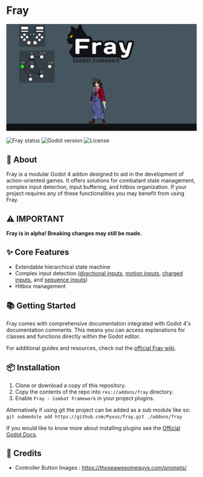 # Fray

<p align="center">
	<img src="assets/images/fray_banner.gif" alt="Fray Logo">
</p>

![Fray status](https://img.shields.io/badge/status-alpha-red) ![Godot version](https://img.shields.io/badge/godot-v4.0-blue) ![License](https://img.shields.io/badge/license-MIT-informational)

## 📖 About

Fray is a modular Godot 4 addon designed to aid in the development of action-oriented games. It offers solutions for combatant state management, complex input detection, input buffering, and hitbox organization. If your project requires any of these functionalities you may benefit from using Fray.

## ⚠️ IMPORTANT

**Fray is in alpha! Breaking changes may still be made.**

## ✨ Core Features

- Extendable hierarchical state machine
- Complex input detection ([directional inputs](https://mugen.fandom.com/wiki/Command_input#Directional_inputs), [motion inputs](https://mugen.fandom.com/wiki/Command_input#Motion_input), [charged inputs](https://clips.twitch.tv/FuriousObservantOrcaGrammarKing-c1wo4zhroMVZ9I7y), and [sequence inputs](https://mugen.fandom.com/wiki/Command_input#Sequence_inputs))
- Hitbox management

## 📚 Getting Started

Fray comes with comprehensive documentation integrated with Godot 4's documentation comments. This means you can access explanations for classes and functions directly within the Godot editor.

For additional guides and resources, check out the [official Fray wiki](https://65b28feccd16b7000800da28--sparkly-travesseiro-2bfdd2.netlify.app).

## 📦 Installation

1. Clone or download a copy of this repository.
2. Copy the contents of the repo into `res://addons/fray` directory.
3. Enable `Fray - Combat Framework` in your project plugins.

Alternatively if using git the project can be added as a sub module like so:
`git submodule add https://github.com/Pyxus/fray.git ./addons/fray`

If you would like to know more about installing plugins see the [Official Godot Docs](https://docs.godotengine.org/en/stable/tutorials/plugins/editor/installing_plugins.html).

## 📃 Credits

- Controller Button Images : <https://thoseawesomeguys.com/prompts/>
